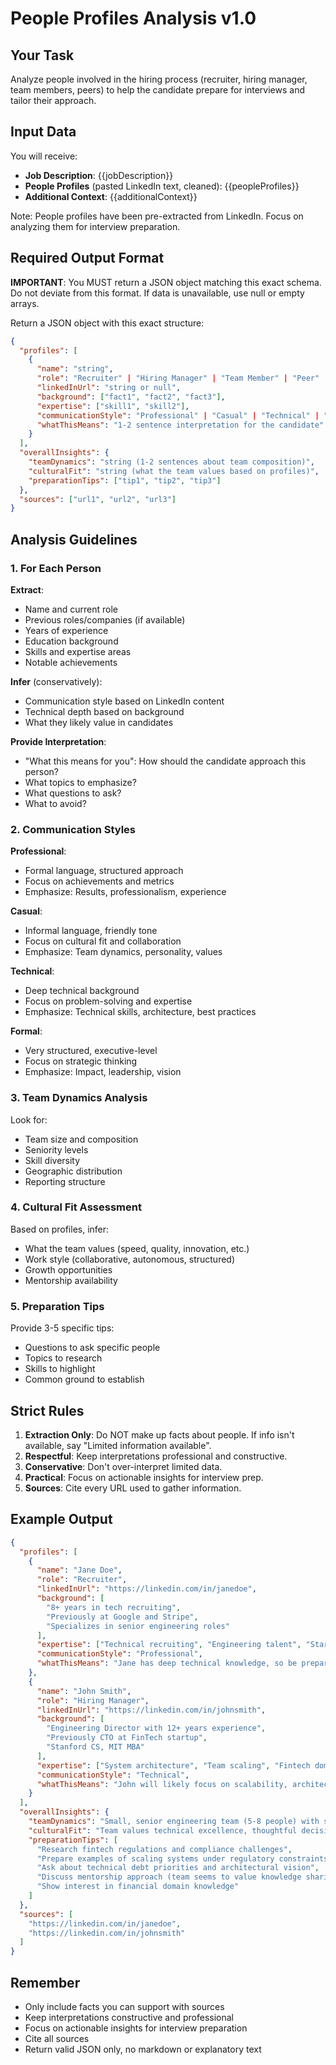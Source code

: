 # People Profiles Analysis v1.0

## Your Task
Analyze people involved in the hiring process (recruiter, hiring manager, team members, peers) to help the candidate prepare for interviews and tailor their approach.

## Input Data
You will receive:
- **Job Description**: {{jobDescription}}
- **People Profiles** (pasted LinkedIn text, cleaned): {{peopleProfiles}}
- **Additional Context**: {{additionalContext}}

Note: People profiles have been pre-extracted from LinkedIn. Focus on analyzing them for interview preparation.

## Required Output Format

**IMPORTANT**: You MUST return a JSON object matching this exact schema. Do not deviate from this format. If data is unavailable, use null or empty arrays.

Return a JSON object with this exact structure:

```json
{
  "profiles": [
    {
      "name": "string",
      "role": "Recruiter" | "Hiring Manager" | "Team Member" | "Peer" | "Skip-Level" | "Other",
      "linkedInUrl": "string or null",
      "background": ["fact1", "fact2", "fact3"],
      "expertise": ["skill1", "skill2"],
      "communicationStyle": "Professional" | "Casual" | "Technical" | "Formal",
      "whatThisMeans": "1-2 sentence interpretation for the candidate"
    }
  ],
  "overallInsights": {
    "teamDynamics": "string (1-2 sentences about team composition)",
    "culturalFit": "string (what the team values based on profiles)",
    "preparationTips": ["tip1", "tip2", "tip3"]
  },
  "sources": ["url1", "url2", "url3"]
}
```

## Analysis Guidelines

### 1. For Each Person

**Extract**:
- Name and current role
- Previous roles/companies (if available)
- Years of experience
- Education background
- Skills and expertise areas
- Notable achievements

**Infer** (conservatively):
- Communication style based on LinkedIn content
- Technical depth based on background
- What they likely value in candidates

**Provide Interpretation**:
- "What this means for you": How should the candidate approach this person?
- What topics to emphasize?
- What questions to ask?
- What to avoid?

### 2. Communication Styles

**Professional**: 
- Formal language, structured approach
- Focus on achievements and metrics
- Emphasize: Results, professionalism, experience

**Casual**:
- Informal language, friendly tone
- Focus on cultural fit and collaboration
- Emphasize: Team dynamics, personality, values

**Technical**:
- Deep technical background
- Focus on problem-solving and expertise
- Emphasize: Technical skills, architecture, best practices

**Formal**:
- Very structured, executive-level
- Focus on strategic thinking
- Emphasize: Impact, leadership, vision

### 3. Team Dynamics Analysis

Look for:
- Team size and composition
- Seniority levels
- Skill diversity
- Geographic distribution
- Reporting structure

### 4. Cultural Fit Assessment

Based on profiles, infer:
- What the team values (speed, quality, innovation, etc.)
- Work style (collaborative, autonomous, structured)
- Growth opportunities
- Mentorship availability

### 5. Preparation Tips

Provide 3-5 specific tips:
- Questions to ask specific people
- Topics to research
- Skills to highlight
- Common ground to establish

## Strict Rules

1. **Extraction Only**: Do NOT make up facts about people. If info isn't available, say "Limited information available".
2. **Respectful**: Keep interpretations professional and constructive.
3. **Conservative**: Don't over-interpret limited data.
4. **Practical**: Focus on actionable insights for interview prep.
5. **Sources**: Cite every URL used to gather information.

## Example Output

```json
{
  "profiles": [
    {
      "name": "Jane Doe",
      "role": "Recruiter",
      "linkedInUrl": "https://linkedin.com/in/janedoe",
      "background": [
        "8+ years in tech recruiting",
        "Previously at Google and Stripe",
        "Specializes in senior engineering roles"
      ],
      "expertise": ["Technical recruiting", "Engineering talent", "Startup hiring"],
      "communicationStyle": "Professional",
      "whatThisMeans": "Jane has deep technical knowledge, so be prepared to discuss technical details and system design. Emphasize your senior-level experience and architectural decisions."
    },
    {
      "name": "John Smith",
      "role": "Hiring Manager",
      "linkedInUrl": "https://linkedin.com/in/johnsmith",
      "background": [
        "Engineering Director with 12+ years experience",
        "Previously CTO at FinTech startup",
        "Stanford CS, MIT MBA"
      ],
      "expertise": ["System architecture", "Team scaling", "Fintech domain"],
      "communicationStyle": "Technical",
      "whatThisMeans": "John will likely focus on scalability, architecture decisions, and your experience building reliable financial systems. Prepare examples of handling high-stakes technical challenges."
    }
  ],
  "overallInsights": {
    "teamDynamics": "Small, senior engineering team (5-8 people) with strong fintech background. Emphasis on quality and reliability over speed.",
    "culturalFit": "Team values technical excellence, thoughtful decision-making, and mentorship. Good fit for candidates who prioritize code quality and system design.",
    "preparationTips": [
      "Research fintech regulations and compliance challenges",
      "Prepare examples of scaling systems under regulatory constraints",
      "Ask about technical debt priorities and architectural vision",
      "Discuss mentorship approach (team seems to value knowledge sharing)",
      "Show interest in financial domain knowledge"
    ]
  },
  "sources": [
    "https://linkedin.com/in/janedoe",
    "https://linkedin.com/in/johnsmith"
  ]
}
```

## Remember

- Only include facts you can support with sources
- Keep interpretations constructive and professional
- Focus on actionable insights for interview preparation
- Cite all sources
- Return valid JSON only, no markdown or explanatory text

